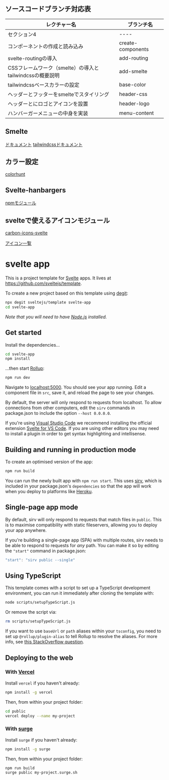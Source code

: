 ## ソースコードブランチ対応表

|  レクチャー名  |  ブランチ名  |
| ---- | ---- |
|  セクション4  |  ----  |
|  コンポーネントの作成と読み込み  |  create-components  |
|  svelte-routingの導入  |   add-routing  |
|  CSSフレームワーク（smelte）の導入とtailwindcssの概要説明  |   add-smelte  |
|  tailwindcssベースカラーの設定  |   base-color  |
|  ヘッダーとフッターをsmelteでスタイリング  |   header-css  |
|  ヘッダーとにロゴとアイコンを設置  |   header-logo  |
|  ハンバーガーメニューの中身を実装  |   menu-content  |


## Smelte
[ドキュメント](https://smeltejs.com/)
[tailwindcssドキュメント](https://tailwindcss.com/docs)

## カラー設定
[colorhunt](https://colorhunt.co/palette/79b4b7fefbf3f8f0df9d9d9d)

## Svelte-hanbargers
[npmモジュール](https://www.npmjs.com/package/svelte-hamburgers)

## svelteで使えるアイコンモジュール
[carbon-icons-svelte](https://github.com/carbon-design-system/carbon-icons-svelte)

[アイコン一覧](https://www.carbondesignsystem.com/guidelines/icons/library/)

# svelte app

This is a project template for [Svelte](https://svelte.dev) apps. It lives at https://github.com/sveltejs/template.

To create a new project based on this template using [degit](https://github.com/Rich-Harris/degit):

```bash
npx degit sveltejs/template svelte-app
cd svelte-app
```

*Note that you will need to have [Node.js](https://nodejs.org) installed.*


## Get started

Install the dependencies...

```bash
cd svelte-app
npm install
```

...then start [Rollup](https://rollupjs.org):

```bash
npm run dev
```

Navigate to [localhost:5000](http://localhost:5000). You should see your app running. Edit a component file in `src`, save it, and reload the page to see your changes.

By default, the server will only respond to requests from localhost. To allow connections from other computers, edit the `sirv` commands in package.json to include the option `--host 0.0.0.0`.

If you're using [Visual Studio Code](https://code.visualstudio.com/) we recommend installing the official extension [Svelte for VS Code](https://marketplace.visualstudio.com/items?itemName=svelte.svelte-vscode). If you are using other editors you may need to install a plugin in order to get syntax highlighting and intellisense.

## Building and running in production mode

To create an optimised version of the app:

```bash
npm run build
```

You can run the newly built app with `npm run start`. This uses [sirv](https://github.com/lukeed/sirv), which is included in your package.json's `dependencies` so that the app will work when you deploy to platforms like [Heroku](https://heroku.com).


## Single-page app mode

By default, sirv will only respond to requests that match files in `public`. This is to maximise compatibility with static fileservers, allowing you to deploy your app anywhere.

If you're building a single-page app (SPA) with multiple routes, sirv needs to be able to respond to requests for *any* path. You can make it so by editing the `"start"` command in package.json:

```js
"start": "sirv public --single"
```

## Using TypeScript

This template comes with a script to set up a TypeScript development environment, you can run it immediately after cloning the template with:

```bash
node scripts/setupTypeScript.js
```

Or remove the script via:

```bash
rm scripts/setupTypeScript.js
```

If you want to use `baseUrl` or `path` aliases within your `tsconfig`, you need to set up `@rollup/plugin-alias` to tell Rollup to resolve the aliases. For more info, see [this StackOverflow question](https://stackoverflow.com/questions/63427935/setup-tsconfig-path-in-svelte).

## Deploying to the web

### With [Vercel](https://vercel.com)

Install `vercel` if you haven't already:

```bash
npm install -g vercel
```

Then, from within your project folder:

```bash
cd public
vercel deploy --name my-project
```

### With [surge](https://surge.sh/)

Install `surge` if you haven't already:

```bash
npm install -g surge
```

Then, from within your project folder:

```bash
npm run build
surge public my-project.surge.sh
```
